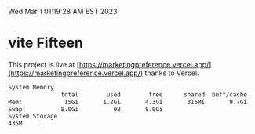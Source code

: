 Wed Mar  1 01:19:28 AM EST 2023

# vite Fifteen


This project is live at [https://marketingpreference.vercel.app/](https://marketingpreference.vercel.app/) thanks to Vercel.

```bash
System Memory
               total        used        free      shared  buff/cache   available
Mem:            15Gi       1.2Gi       4.3Gi       315Mi       9.7Gi        13Gi
Swap:          8.0Gi          0B       8.0Gi
System Storage
436M	.
```

